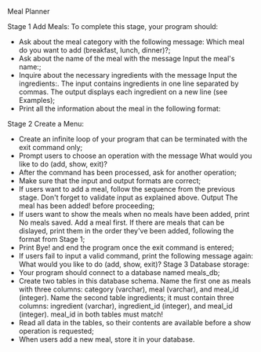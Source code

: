 Meal Planner

Stage 1 Add Meals:
To complete this stage, your program should:

- Ask about the meal category with the following message: Which meal do you want to add (breakfast, lunch, dinner)?;
- Ask about the name of the meal with the message Input the meal's name:;
- Inquire about the necessary ingredients with the message Input the ingredients:. The input contains ingredients in one line separated by commas. The output displays each ingredient on a new line (see Examples);
- Print all the information about the meal in the following format:

Stage 2 Create a Menu:
- Create an infinite loop of your program that can be terminated with the exit command only;
- Prompt users to choose an operation with the message What would you like to do (add, show, exit)?
- After the command has been processed, ask for another operation;
- Make sure that the input and output formats are correct;
- If users want to add a meal, follow the sequence from the previous stage. Don't forget to validate input as explained above. Output The meal has been added! before proceeding;
- If users want to show the meals when no meals have been added, print No meals saved. Add a meal first. If there are meals that can be dislayed, print them in the order they've been added, following the format from Stage 1;
- Print Bye! and end the program once the exit command is entered;
- If users fail to input a valid command, print the following message again: What would you like to do (add, show, exit)?
Stage 3 Database storage:
- Your program should connect to a database named meals_db;
-  Create two tables in this database schema. Name the first one as meals with three columns: category (varchar), meal (varchar), and meal_id (integer). Name the second table ingredients; it must contain three columns: ingredient (varchar), ingredient_id (integer), and meal_id (integer). meal_id in both tables must match!
-  Read all data in the tables, so their contents are available before a show operation is requested;
-  When users add a new meal, store it in your database.